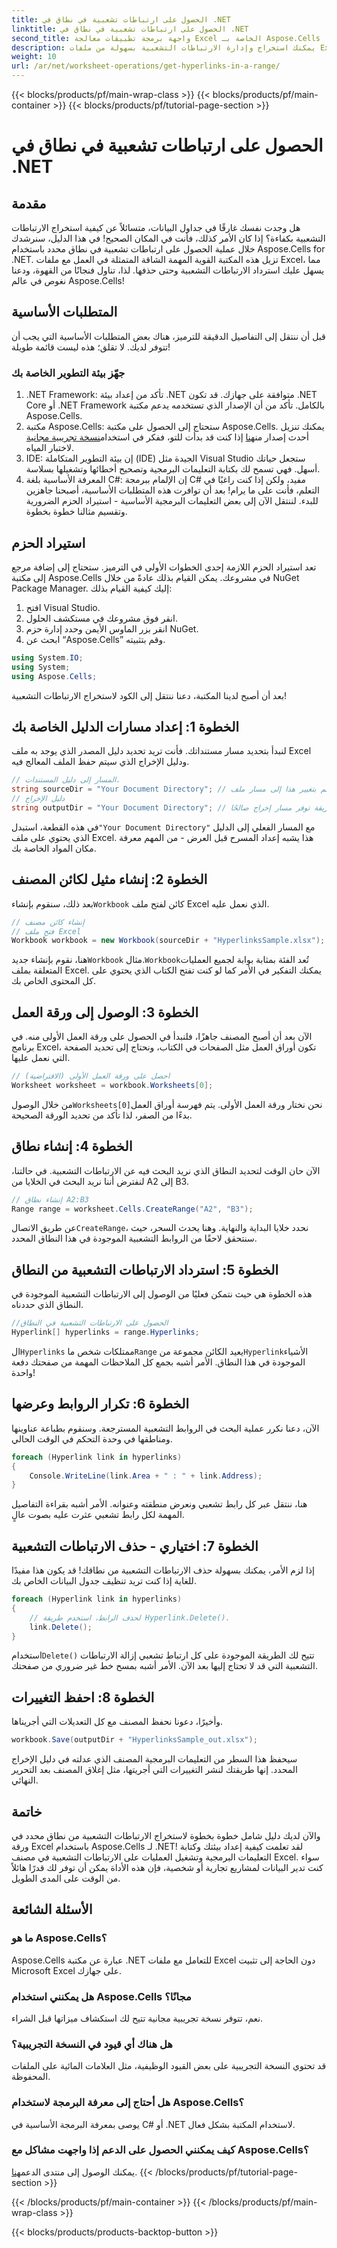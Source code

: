 ```yaml
---
title: الحصول على ارتباطات تشعبية في نطاق في .NET
linktitle: الحصول على ارتباطات تشعبية في نطاق في .NET
second_title: واجهة برمجة تطبيقات معالجة Excel الخاصة بـ Aspose.Cells .NET
description: يمكنك استخراج وإدارة الارتباطات التشعبية بسهولة من ملفات Excel باستخدام Aspose.Cells for .NET. يتضمن دليلًا خطوة بخطوة وأمثلة على التعليمات البرمجية.
weight: 10
url: /ar/net/worksheet-operations/get-hyperlinks-in-a-range/
---
```


{{< blocks/products/pf/main-wrap-class >}}
{{< blocks/products/pf/main-container >}}
{{< blocks/products/pf/tutorial-page-section >}}

# الحصول على ارتباطات تشعبية في نطاق في .NET

## مقدمة
هل وجدت نفسك غارقًا في جداول البيانات، متسائلاً عن كيفية استخراج الارتباطات التشعبية بكفاءة؟ إذا كان الأمر كذلك، فأنت في المكان الصحيح! في هذا الدليل، سنرشدك خلال عملية الحصول على ارتباطات تشعبية في نطاق محدد باستخدام Aspose.Cells for .NET. تزيل هذه المكتبة القوية المهمة الشاقة المتمثلة في العمل مع ملفات Excel، مما يسهل عليك استرداد الارتباطات التشعبية وحتى حذفها. لذا، تناول فنجانًا من القهوة، ودعنا نغوص في عالم Aspose.Cells!
## المتطلبات الأساسية
قبل أن ننتقل إلى التفاصيل الدقيقة للترميز، هناك بعض المتطلبات الأساسية التي يجب أن تتوفر لديك. لا تقلق؛ هذه ليست قائمة طويلة!
### جهّز بيئة التطوير الخاصة بك
1. .NET Framework: تأكد من إعداد بيئة .NET متوافقة على جهازك. قد تكون .NET Core أو .NET Framework بالكامل. تأكد من أن الإصدار الذي تستخدمه يدعم مكتبة Aspose.Cells.
2.  مكتبة Aspose.Cells: ستحتاج إلى الحصول على مكتبة Aspose.Cells. يمكنك تنزيل أحدث إصدار من[هنا](https://releases.aspose.com/cells/net/) إذا كنت قد بدأت للتو، ففكر في استخدام[نسخة تجريبية مجانية](https://releases.aspose.com/) لاختبار المياه.
3. IDE: إن بيئة التطوير المتكاملة (IDE) الجيدة مثل Visual Studio ستجعل حياتك أسهل. فهي تسمح لك بكتابة التعليمات البرمجية وتصحيح أخطائها وتشغيلها بسلاسة.
4. المعرفة الأساسية بلغة C#: إن الإلمام ببرمجة C# مفيد، ولكن إذا كنت راغبًا في التعلم، فأنت على ما يرام!
بعد أن توافرت هذه المتطلبات الأساسية، أصبحنا جاهزين للبدء. لننتقل الآن إلى بعض التعليمات البرمجية الأساسية - استيراد الحزم الضرورية وتقسيم مثالنا خطوة بخطوة.
## استيراد الحزم
تعد استيراد الحزم اللازمة إحدى الخطوات الأولى في الترميز. ستحتاج إلى إضافة مرجع إلى مكتبة Aspose.Cells في مشروعك. يمكن القيام بذلك عادةً من خلال NuGet Package Manager. إليك كيفية القيام بذلك:
1. افتح Visual Studio.
2. انقر فوق مشروعك في مستكشف الحلول.
3. انقر بزر الماوس الأيمن وحدد إدارة حزم NuGet.
4. ابحث عن “Aspose.Cells” وقم بتثبيته.
```csharp
using System.IO;
using System;
using Aspose.Cells;
```
بعد أن أصبح لدينا المكتبة، دعنا ننتقل إلى الكود لاستخراج الارتباطات التشعبية!
## الخطوة 1: إعداد مسارات الدليل الخاصة بك
لنبدأ بتحديد مسار مستنداتك. فأنت تريد تحديد دليل المصدر الذي يوجد به ملف Excel ودليل الإخراج الذي سيتم حفظ الملف المعالج فيه.
```csharp
// المسار إلى دليل المستندات.
string sourceDir = "Your Document Directory"; // قم بتغيير هذا إلى مسار ملف Excel الخاص بك
// دليل الإخراج
string outputDir = "Your Document Directory"; // تأكد من أن هذه الطريقة توفر مسار إخراج صالحًا
```
 في هذه القطعة، استبدل`"Your Document Directory"` مع المسار الفعلي إلى الدليل الذي يحتوي على ملف Excel. هذا يشبه إعداد المسرح قبل العرض - من المهم معرفة مكان المواد الخاصة بك.
## الخطوة 2: إنشاء مثيل لكائن المصنف
 بعد ذلك، سنقوم بإنشاء`Workbook` كائن لفتح ملف Excel الذي نعمل عليه.
```csharp
// إنشاء كائن مصنف
// فتح ملف Excel
Workbook workbook = new Workbook(sourceDir + "HyperlinksSample.xlsx");
```
 هنا، نقوم بإنشاء جديد`Workbook` مثال.`Workbook`تُعد الفئة بمثابة بوابة لجميع العمليات المتعلقة بملف Excel. يمكنك التفكير في الأمر كما لو كنت تفتح الكتاب الذي يحتوي على كل المحتوى الخاص بك.
## الخطوة 3: الوصول إلى ورقة العمل
الآن بعد أن أصبح المصنف جاهزًا، فلنبدأ في الحصول على ورقة العمل الأولى منه. في برنامج Excel، تكون أوراق العمل مثل الصفحات في الكتاب، ونحتاج إلى تحديد الصفحة التي نعمل عليها.
```csharp
// احصل على ورقة العمل الأولى (الافتراضية)
Worksheet worksheet = workbook.Worksheets[0];
```
 من خلال الوصول`Worksheets[0]`نحن نختار ورقة العمل الأولى. يتم فهرسة أوراق العمل بدءًا من الصفر، لذا تأكد من تحديد الورقة الصحيحة.
## الخطوة 4: إنشاء نطاق
الآن حان الوقت لتحديد النطاق الذي نريد البحث فيه عن الارتباطات التشعبية. في حالتنا، لنفترض أننا نريد البحث في الخلايا من A2 إلى B3.
```csharp
// إنشاء نطاق A2:B3
Range range = worksheet.Cells.CreateRange("A2", "B3");
```
 عن طريق الاتصال`CreateRange`، نحدد خلايا البداية والنهاية. وهنا يحدث السحر، حيث سنتحقق لاحقًا من الروابط التشعبية الموجودة في هذا النطاق المحدد.
## الخطوة 5: استرداد الارتباطات التشعبية من النطاق
هذه الخطوة هي حيث نتمكن فعليًا من الوصول إلى الارتباطات التشعبية الموجودة في النطاق الذي حددناه.
```csharp
//الحصول على الارتباطات التشعبية في النطاق
Hyperlink[] hyperlinks = range.Hyperlinks;
```
 ال`Hyperlinks` ممتلكات شخص ما`Range` يعيد الكائن مجموعة من`Hyperlink`الأشياء الموجودة في هذا النطاق. الأمر أشبه بجمع كل الملاحظات المهمة من صفحتك دفعة واحدة!
## الخطوة 6: تكرار الروابط وعرضها
الآن، دعنا نكرر عملية البحث في الروابط التشعبية المسترجعة. وسنقوم بطباعة عناوينها ومناطقها في وحدة التحكم في الوقت الحالي.
```csharp
foreach (Hyperlink link in hyperlinks)
{
    Console.WriteLine(link.Area + " : " + link.Address);
}
```
هنا، ننتقل عبر كل رابط تشعبي ونعرض منطقته وعنوانه. الأمر أشبه بقراءة التفاصيل المهمة لكل رابط تشعبي عثرت عليه بصوت عالٍ. 
## الخطوة 7: اختياري - حذف الارتباطات التشعبية
إذا لزم الأمر، يمكنك بسهولة حذف الارتباطات التشعبية من نطاقك! قد يكون هذا مفيدًا للغاية إذا كنت تريد تنظيف جدول البيانات الخاص بك.
```csharp
foreach (Hyperlink link in hyperlinks)
{
    // لحذف الرابط، استخدم طريقة Hyperlink.Delete().
    link.Delete();
}
```
 استخدام`Delete()` تتيح لك الطريقة الموجودة على كل ارتباط تشعبي إزالة الارتباطات التشعبية التي قد لا تحتاج إليها بعد الآن. الأمر أشبه بمسح خط غير ضروري من صفحتك.
## الخطوة 8: احفظ التغييرات
وأخيرًا، دعونا نحفظ المصنف مع كل التعديلات التي أجريناها.
```csharp
workbook.Save(outputDir + "HyperlinksSample_out.xlsx");
```
سيحفظ هذا السطر من التعليمات البرمجية المصنف الذي عدلته في دليل الإخراج المحدد. إنها طريقتك لنشر التغييرات التي أجريتها، مثل إغلاق المصنف بعد التحرير النهائي.
## خاتمة
والآن لديك دليل شامل خطوة بخطوة لاستخراج الارتباطات التشعبية من نطاق محدد في ورقة Excel باستخدام Aspose.Cells لـ .NET! لقد تعلمت كيفية إعداد بيئتك وكتابة التعليمات البرمجية وتشغيل العمليات على الارتباطات التشعبية في مصنف Excel. سواء كنت تدير البيانات لمشاريع تجارية أو شخصية، فإن هذه الأداة يمكن أن توفر لك قدرًا هائلاً من الوقت على المدى الطويل.
## الأسئلة الشائعة
### ما هو Aspose.Cells؟
Aspose.Cells عبارة عن مكتبة .NET للتعامل مع ملفات Excel دون الحاجة إلى تثبيت Microsoft Excel على جهازك.
### هل يمكنني استخدام Aspose.Cells مجانًا؟
نعم، تتوفر نسخة تجريبية مجانية تتيح لك استكشاف ميزاتها قبل الشراء.
### هل هناك أي قيود في النسخة التجريبية؟
قد تحتوي النسخة التجريبية على بعض القيود الوظيفية، مثل العلامات المائية على الملفات المحفوظة.
### هل أحتاج إلى معرفة البرمجة لاستخدام Aspose.Cells؟
يوصى بمعرفة البرمجة الأساسية في C# أو .NET لاستخدام المكتبة بشكل فعال.
### كيف يمكنني الحصول على الدعم إذا واجهت مشاكل مع Aspose.Cells؟
 يمكنك الوصول إلى منتدى الدعم[هنا](https://forum.aspose.com/c/cells/9).
{{< /blocks/products/pf/tutorial-page-section >}}

{{< /blocks/products/pf/main-container >}}
{{< /blocks/products/pf/main-wrap-class >}}

{{< blocks/products/products-backtop-button >}}
